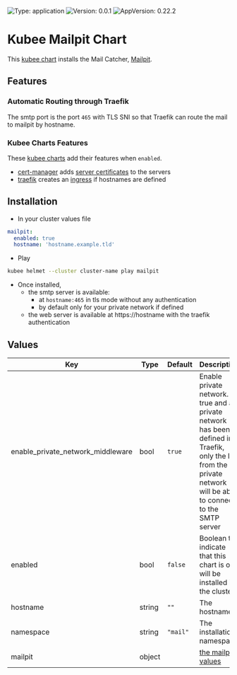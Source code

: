

[//]: # (README.md generated by gotmpl. DO NOT EDIT.)

![Type: application](https://img.shields.io/badge/Type-application-informational?style=flat-square) ![Version: 0.0.1](https://img.shields.io/badge/Version-0.0.1-informational?style=flat-square) ![AppVersion: 0.22.2](https://img.shields.io/badge/AppVersion-0.22.2-informational?style=flat-square)

# Kubee Mailpit Chart

This [kubee chart](../../docs/site/kubee-helmet-chart.md) installs the Mail Catcher, [Mailpit](https://github.com/axllent/mailpit).

## Features

### Automatic Routing through Traefik

The smtp port is the port `465` with TLS SNI so
that Traefik can route the mail to mailpit by hostname.

### Kubee Charts Features

  These [kubee charts](../../docs/site/kubee-helmet-chart.md) add their features when `enabled`.

* [cert-manager](../cert-manager/README.md) adds [server certificates](https://cert-manager.io/docs/usage/certificate/) to the servers
* [traefik](../traefik/README.md) creates an [ingress](https://kubernetes.io/docs/concepts/services-networking/ingress/) if hostnames are defined

## Installation

* In your cluster values file
```yaml
mailpit:
  enabled: true
  hostname: 'hostname.example.tld'
```
* Play

```bash
kubee helmet --cluster cluster-name play mailpit
```

* Once installed,
  * the smtp server is available:
    * at `hostname:465` in tls mode without any authentication
    * by default only for your private network if defined
  * the web server is available at https://hostname with the traefik authentication

## Values

| Key | Type | Default | Description |
|-----|------|---------|-------------|
| enable_private_network_middleware | bool | `true` | Enable private network. If true and a private network has been defined in Traefik, only the IP from the private network will be able to connect to the SMTP server |
| enabled | bool | `false` | Boolean to indicate that this chart is or will be installed in the cluster |
| hostname | string | `""` | The hostname |
| namespace | string | `"mail"` | The installation namespace |
| mailpit | object | | [the mailpit values](https://raw.githubusercontent.com/jouve/charts/refs/heads/0.22.2/charts/mailpit/values.yaml) |

